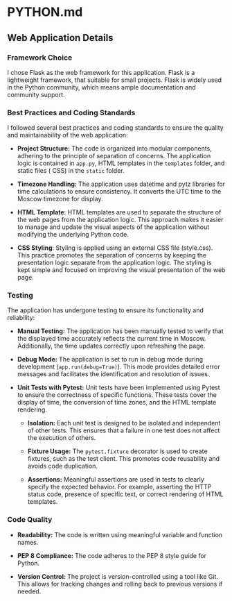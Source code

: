 # PYTHON.md

## Web Application Details

### Framework Choice

I chose Flask as the web framework for this application. Flask is a lightweight framework, that suitable for small
projects. Flask is widely used in the Python community, which means ample documentation and community support.

### Best Practices and Coding Standards

I followed several best practices and coding standards to ensure the quality and maintainability of the web application:

- **Project Structure:** The code is organized into modular components, adhering to the principle of separation of
  concerns. The application logic is contained in `app.py`, HTML templates in the `templates` folder, and static files (
  CSS) in the `static` folder.

- **Timezone Handling:** The application uses datetime and pytz libraries for time calculations to ensure consistency.
  It converts the UTC time to the Moscow timezone for display.

- **HTML Template**: HTML templates are used to separate the structure of the web pages from the application logic. This
  approach makes it easier to manage and update the visual aspects of the application without modifying the underlying
  Python code.

- **CSS Styling**: Styling is applied using an external CSS file (style.css). This practice promotes the separation of
  concerns by keeping the presentation logic separate from the application logic. The styling is kept simple and focused
  on improving the visual presentation of the web page.

### Testing

The application has undergone testing to ensure its functionality and reliability:

- **Manual Testing:** The application has been manually tested to verify that the displayed time accurately reflects the
  current time in Moscow. Additionally, the time updates correctly upon refreshing the page.

- **Debug Mode:** The application is set to run in debug mode during development (`app.run(debug=True)`). This mode
  provides detailed error messages and facilitates the identification and resolution of issues.

- **Unit Tests with Pytest:** Unit tests have been implemented using Pytest to ensure the correctness of specific functions. These tests cover the display of time, the conversion of time zones, and the HTML template rendering.

  - **Isolation:** Each unit test is designed to be isolated and independent of other tests. This ensures that a failure in one test does not affect the execution of others.

  - **Fixture Usage:** The `pytest.fixture` decorator is used to create fixtures, such as the test client. This promotes code reusability and avoids code duplication.

  - **Assertions:** Meaningful assertions are used in tests to clearly specify the expected behavior. For example, asserting the HTTP status code, presence of specific text, or correct rendering of HTML templates.

### Code Quality

- **Readability:** The code is written using meaningful variable and function names.

- **PEP 8 Compliance:** The code adheres to the PEP 8 style guide for Python.

- **Version Control:** The project is version-controlled using a tool like Git. This allows for tracking changes and
  rolling back to previous versions if needed.
